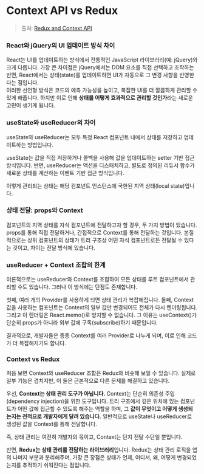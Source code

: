 # Context API vs Redux

> 출처: [Redux and Context API](https://medium.com/@bytePudding/redux-and-context-api-7d7d4e216d20)

### React와 jQuery의 UI 업데이트 방식 차이

React는 UI를 업데이트하는 방식에서 전통적인 JavaScript 라이브러리(예: jQuery)와 크게 다릅니다. 가장 큰 차이점은 jQuery에서는 DOM 요소를 직접 선택하고 조작하는 반면, React에서는 상태(state)를 업데이트하면 UI가 자동으로 그 변경 사항을 반영한다는 점입니다. <br/>
이러한 선언형 방식은 코드의 예측 가능성을 높이고, 복잡한 UI를 더 깔끔하게 관리할 수 있게 해줍니다. 하지만 이로 인해 **상태를 어떻게 효과적으로 관리할 것인가**라는 새로운 고민이 생기게 됩니다.

### useState와 useReducer의 차이

useState와 useReducer는 모두 특정 React 컴포넌트 내에서 상태를 저장하고 업데이트하는 방법입니다.

useState는 값을 직접 저장하거나 콜백을 사용해 값을 업데이트하는 setter 기반 접근 방식입니다. 반면, useReducer는 액션을 디스패치하고, 별도로 정의된 리듀서 함수가 새로운 상태를 계산하는 이벤트 기반 접근 방식입니다.

이렇게 관리되는 상태는 해당 컴포넌트 인스턴스에 국한된 지역 상태(local state)입니다.

### 상태 전달: props와 Context

컴포넌트의 지역 상태를 자식 컴포넌트에 전달하고자 할 경우, 두 가지 방법이 있습니다. props를 통해 직접 전달하거나, 간접적으로 Context를 통해 전달하는 것입니다. 본질적으로는 상위 컴포넌트의 상태가 트리 구조상 어떤 자식 컴포넌트로든 전달될 수 있다는 것이고, 차이는 전달 방식에 있습니다.

### useReducer + Context 조합의 한계

이론적으로는 useReducer와 Context를 조합하여 모든 상태를 루트 컴포넌트에서 관리할 수도 있습니다. 그러나 이 방식에는 단점도 존재합니다.

첫째, 여러 개의 Provider를 사용하게 되면 상태 관리가 복잡해집니다. 둘째, Context 값을 사용하는 컴포넌트는 Context의 일부 값만 변경되어도 전체가 다시 렌더링됩니다. 그리고 이 렌더링은 React.memo()로 방지할 수 없습니다. 그 이유는 useContext()가 단순히 props가 아니라 외부 값에 구독(subscribe)하기 때문입니다.

결과적으로, 개발자들은 종종 Context를 여러 Provider로 나누게 되며, 이로 인해 코드가 더 복잡해지기도 합니다.

### Context vs Redux

처음 보면 Context와 useReducer 조합은 Redux와 비슷해 보일 수 있습니다. 실제로 일부 기능은 겹치지만, 이 둘은 근본적으로 다른 문제를 해결하고 있습니다.

우선, **Context는 상태 관리 도구가 아닙니다.** Context는 단순히 의존성 주입(dependency injection)을 위한 도구입니다. 트리 구조에서 깊은 위치에 있는 컴포넌트가 어떤 값에 접근할 수 있도록 해주는 역할을 하며, 그 **값이 무엇이고 어떻게 생성되는지는 전적으로 개발자에게 달려 있습니다.** 일반적으로 useState나 useReducer로 생성된 값을 Context를 통해 전달합니다.

즉, 상태 관리는 여전히 개발자의 몫이고, Context는 단지 전달 수단일 뿐입니다.

반면, **Redux는 상태 관리를 전담하는 라이브러리**입니다. Redux는 상태 관리 로직을 앱의 나머지 부분과 분리해주며, 가장 큰 장점은 상태가 언제, 어디서, 왜, 어떻게 변경되었는지를 추적하기 쉬워진다는 점입니다.
